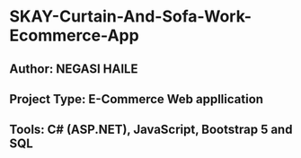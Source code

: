 # SKAY-Curtain-And-Sofa-Work-Ecommerce-App
## Author: NEGASI HAILE
## Project Type: E-Commerce Web appllication
## Tools: C# (ASP.NET), JavaScript, Bootstrap 5 and SQL
